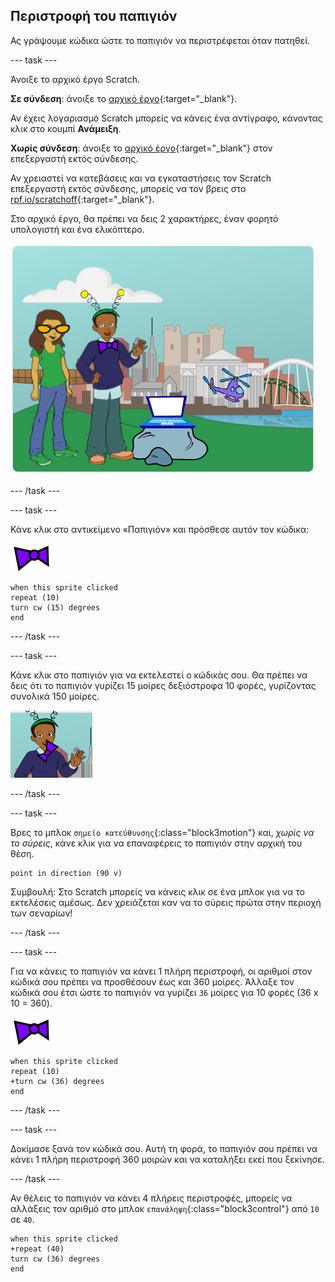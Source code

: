 ## Περιστροφή του παπιγιόν

Ας γράψουμε κώδικα ώστε το παπιγιόν να περιστρέφεται όταν πατηθεί.

--- task ---

Άνοιξε το αρχικό έργο Scratch.

**Σε σύνδεση**: άνοιξε το [αρχικό έργο](https://scratch.mit.edu/projects/399188696){:target="_blank"}.

Αν έχεις λογαριασμό Scratch μπορείς να κάνεις ένα αντίγραφο, κάνοντας κλικ στο κουμπί **Ανάμειξη**.

**Χωρίς σύνδεση**: άνοιξε το [αρχικό έργο](http://rpf.io/p/el-GR/tech-toys-go){:target="_blank"} στον επεξεργαστή εκτός σύνδεσης.

Αν χρειαστεί να κατεβάσεις και να εγκαταστήσεις τον Scratch επεξεργαστή εκτός σύνδεσης, μπορείς να τον βρεις στο [rpf.io/scratchoff](http://rpf.io/scratchoff){:target="_blank"}.

Στο αρχικό έργο, θα πρέπει να δεις 2 χαρακτήρες, έναν φορητό υπολογιστή και ένα ελικόπτερο.

![αρχικά έργα](images/toys-starter.png)

--- /task ---

--- task ---

Κάνε κλικ στο αντικείμενο «Παπιγιόν» και πρόσθεσε αυτόν τον κώδικα:

![αντικείμενο παπιγιόν](images/bowtie-sprite.png)

```blocks3
when this sprite clicked
repeat (10)
turn cw (15) degrees
end
```

--- /task ---


--- task ---

Κάνε κλικ στο παπιγιόν για να εκτελεστεί ο κώδικάς σου. Θα πρέπει να δεις ότι το παπιγιόν γυρίζει 15 μοίρες δεξιόστροφα 10 φορές, γυρίζοντας συνολικά 150 μοίρες.

![περιστροφή παπιγιόν κατά 150 μοίρες](images/toys-bowtie-test.png)

--- /task ---

--- task ---

Βρες το μπλοκ `σημείο κατεύθυνσης`{:class="block3motion"} και, _χωρίς να το σύρεις_, κάνε κλικ για να επαναφέρεις το παπιγιόν στην αρχική του θέση.

```blocks3
point in direction (90 v)
```

Συμβουλή: Στο Scratch μπορείς να κάνεις κλικ σε ένα μπλοκ για να το εκτελέσεις αμέσως. Δεν χρειάζεται καν να το σύρεις πρώτα στην περιοχή των σεναρίων!

--- /task ---

--- task ---

Για να κάνεις το παπιγιόν να κάνει 1 πλήρη περιστροφή, οι αριθμοί στον κώδικά σου πρέπει να προσθέσουν έως και 360 μοίρες. Άλλαξε τον κώδικά σου έτσι ώστε το παπιγιόν να γυρίζει `36` μοίρες για 10 φορές (36 x 10 = 360).

![αντικείμενο παπιγιόν](images/bowtie-sprite.png)

```blocks3
when this sprite clicked
repeat (10)
+turn cw (36) degrees
end
```

--- /task ---

--- task ---

Δοκίμασε ξανά τον κώδικά σου. Αυτή τη φορά, το παπιγιόν σου πρέπει να κάνει 1 πλήρη περιστροφή 360 μοιρών και να καταλήξει εκεί που ξεκίνησε.

--- /task ---

Αν θέλεις το παπιγιόν να κάνει 4 πλήρεις περιστροφές, μπορείς να αλλάξεις τον αριθμό στο μπλοκ `επανάληψη`{:class="block3control"} από `10` σε `40`.

```blocks3
when this sprite clicked
+repeat (40)
turn cw (36) degrees
end
```
